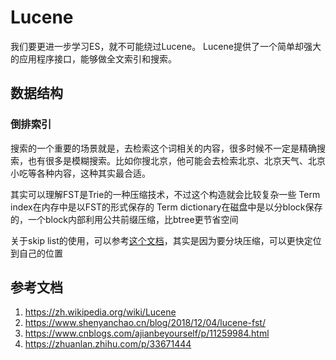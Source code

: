 # Lucene
我们要更进一步学习ES，就不可能绕过Lucene。
Lucene提供了一个简单却强大的应用程序接口，能够做全文索引和搜索。

## 数据结构

### 倒排索引
搜索的一个重要的场景就是，去检索这个词相关的内容，很多时候不一定是精确搜索，也有很多是模糊搜索。比如你搜北京，他可能会去检索北京、北京天气、北京小吃等各种内容，这种其实最合适。

其实可以理解FST是Trie的一种压缩技术，不过这个构造就会比较复杂一些
Term index在内存中是以FST的形式保存的
Term dictionary在磁盘中是以分block保存的，一个block内部利用公共前缀压缩，比btree更节省空间

关于skip list的使用，可以参考[这个文档](https://juejin.cn/post/7001130816029884429)，其实是因为要分块压缩，可以更快定位到自己的位置

## 参考文档
1. <https://zh.wikipedia.org/wiki/Lucene>
2. <https://www.shenyanchao.cn/blog/2018/12/04/lucene-fst/>
3. <https://www.cnblogs.com/ajianbeyourself/p/11259984.html>
4. <https://zhuanlan.zhihu.com/p/33671444>